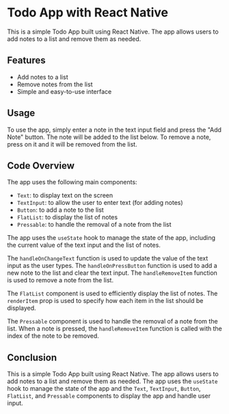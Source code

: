 # Todo App with React Native

This is a simple Todo App built using React Native. The app allows users to add notes to a list and remove them as needed.

## Features

- Add notes to a list
- Remove notes from the list
- Simple and easy-to-use interface

## Usage

To use the app, simply enter a note in the text input field and press the "Add Note" button. The note will be added to the list below. To remove a note, press on it and it will be removed from the list.

## Code Overview

The app uses the following main components:

- `Text`: to display text on the screen
- `TextInput`: to allow the user to enter text (for adding notes)
- `Button`: to add a note to the list
- `FlatList`: to display the list of notes
- `Pressable`: to handle the removal of a note from the list

The app uses the `useState` hook to manage the state of the app, including the current value of the text input and the list of notes.

The `handleOnChangeText` function is used to update the value of the text input as the user types. The `handleOnPressButton` function is used to add a new note to the list and clear the text input. The `handleRemoveItem` function is used to remove a note from the list.

The `FlatList` component is used to efficiently display the list of notes. The `renderItem` prop is used to specify how each item in the list should be displayed.

The `Pressable` component is used to handle the removal of a note from the list. When a note is pressed, the `handleRemoveItem` function is called with the index of the note to be removed.

## Conclusion

This is a simple Todo App built using React Native. The app allows users to add notes to a list and remove them as needed. The app uses the `useState` hook to manage the state of the app and the `Text`, `TextInput`, `Button`, `FlatList`, and `Pressable` components to display the app and handle user input.
